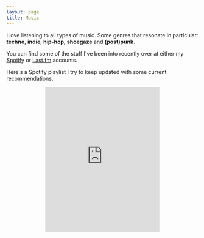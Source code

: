 ```yaml
---
layout: page
title: Music
---
```


I love listening to all types of music. Some genres that resonate in particular: **techno**, **indie**, **hip-hop**, **shoegaze** and **(post)punk**.

You can find some of the stuff I've been into recently over at either my [Spotify](https://open.spotify.com/user/1246063368) or [Last.fm](https://www.last.fm/user/jonathanthomas3) accounts. 

Here's a Spotify playlist I try to keep updated with some current recommendations.

<center>
	<iframe src="https://open.spotify.com/embed?uri=spotify:user:1246063368:playlist:4FPHzxa21voxAQeTiHGVuz&theme=white" width="300" height="380" frameborder="0" allowtransparency="true"></iframe>
</center>

